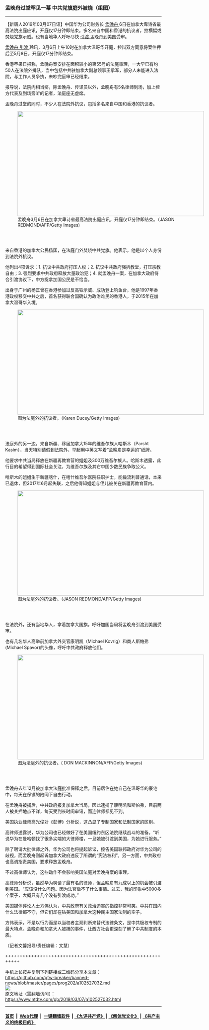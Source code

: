 ### 孟晚舟过堂罕见一幕 中共党旗庭外被烧（组图）
------------------------

<div class="post_content">
 <p>
  【新唐人2019年03月07日讯】中国华为公司财务长
  <a href="https://www.ntdtv.com/gb/孟晚舟.htm">
   孟晚舟
  </a>
  6日在加拿大卑诗省最高法院出庭应讯，开庭仅17分钟即结束。多名来自中国和香港的抗议者，拉横幅或焚烧党旗示威。也有当地华人呼吁尽快
  <a href="https://www.ntdtv.com/gb/引渡.htm">
   引渡
  </a>
  孟晚舟到美国受审。
 </p>
 <p>
  <a href="https://www.ntdtv.com/gb/孟晚舟.htm">
   孟晚舟
  </a>
  <a href="https://www.ntdtv.com/gb/引渡.htm">
   引渡
  </a>
  聆讯，3月6日上午10时在加拿大温哥华开庭，控辩双方同意将案件押后至5月8日，开庭仅17分钟即结束。
 </p>
 <p>
  香港苹果日报称，孟晚舟案安排在面积较小的第55号的法庭审理，一大早已有约50人在法院外排队，当中包括中共驻加拿大副总领事王承军，部分人未能进入法院，与工作人员争执，未吵完庭审已经结束。
 </p>
 <p>
  报导说，法院内相当挤，除孟晚舟、传译员以外，孟晚舟有5名律师到场，加上控方代表及到场旁听的记者，法庭座无虚席。
 </p>
 <p>
  孟晚舟过堂的同时，不少人在法院外抗议，包括多名来自中国和香港的抗议者。
 </p>
 <figure class="wp-caption alignnone" id="attachment_102527039" style="width: 600px">
  <a href="https://www.ntdtv.com/assets/uploads/2019/03/GettyImages-1128854692-1.jpg">
   <img alt="" class="size-medium wp-image-102527039" height="338" src="https://www.ntdtv.com/assets/uploads/2019/03/GettyImages-1128854692-1-600x338.jpg" width="600"/>
  </a>
  <br/><figcaption class="wp-caption-text">
   孟晚舟3月6日在加拿大卑诗省最高法院出庭应讯，开庭仅17分钟即结束。（JASON REDMOND/AFP/Getty Images)
  </figcaption><br/>
 </figure><br/>
 <p>
  来自香港的加拿大公民杨匡，在法庭门外焚烧中共党旗。他表示，他是以个人身份到法院外抗议。
 </p>
 <p>
  他列出4项诉求：1. 抗议中共政府打压人权；2. 抗议中共政府强拆教堂，打压宗教自由；3. 强烈要求中共政府释放大量政治犯；4. 就孟晚舟一案，在加拿大政府符合引渡协议下，中方捉拿加国公民是不恰当。
 </p>
 <p>
  出身于广州的杨匡曾在香港参加过反高铁示威、成功登上钓鱼台，他是1997年香港政权移交中共之后，首名获得联合国确认为政治难民的香港人，于2015年在加拿大温哥华入境。
 </p>
 <figure class="wp-caption alignnone" id="attachment_102527036" style="width: 600px">
  <a href="https://www.ntdtv.com/assets/uploads/2019/03/GettyImage6.jpg">
   <img alt="" class="size-medium wp-image-102527036" height="338" src="https://www.ntdtv.com/assets/uploads/2019/03/GettyImage6-600x338.jpg" width="600"/>
  </a>
  <br/><figcaption class="wp-caption-text">
   图为法庭外的抗议者。（Karen Ducey/Getty Images)
  </figcaption><br/>
 </figure><br/>
 <p>
  法庭外的另一边，来自新疆、移居加拿大15年的维吾尔族人哈斯木（Parsht Kasim），当天特别请假到法院外，举起用中英文写着“孟晚舟是幸运的”纸牌。
 </p>
 <p>
  他要求中共当局释放在新疆再教育营的姐姐及300万维吾尔族人。哈斯木透露，此行目的希望得到国际社会关注，为维吾尔族及其它中国少数民族争取公义。
 </p>
 <p>
  哈斯木的姐姐生于新疆喀什，在喀什维吾尔医院任职护士，能操流利普通话，本来已退休，但2017年6月起失联，之后他得知姐姐与侄儿被关在新疆再教育营内。
 </p>
 <figure class="wp-caption alignnone" id="attachment_102527035" style="width: 600px">
  <a href="https://www.ntdtv.com/assets/uploads/2019/03/GettyImages-1128869887.jpg">
   <img alt="" class="size-medium wp-image-102527035" height="338" src="https://www.ntdtv.com/assets/uploads/2019/03/GettyImages-1128869887-600x338.jpg" width="600"/>
  </a>
  <br/><figcaption class="wp-caption-text">
   图为法庭外的抗议者。（JASON REDMOND/AFP/Getty Images)
  </figcaption><br/>
 </figure><br/>
 <p>
  在法院外，还有当地华人，拿着加拿大国旗，呼吁加国当局将孟晚舟引渡到美国受审。
 </p>
 <p>
  也有几名华人高举前加拿大外交官康明凯（Michael Kovrig）和商人斯帕弗(Michael Spavor)的头像，呼吁中共政府释放他们。
 </p>
 <figure class="wp-caption alignnone" id="attachment_102527037" style="width: 600px">
  <a href="https://www.ntdtv.com/assets/uploads/2019/03/GettyImages-1128970117.jpg">
   <img alt="" class="size-medium wp-image-102527037" height="337" src="https://www.ntdtv.com/assets/uploads/2019/03/GettyImages-1128970117-600x337.jpg" width="600"/>
  </a>
  <br/><figcaption class="wp-caption-text">
   图为法庭外的抗议者。( DON MACKINNON/AFP/Getty Images)
  </figcaption><br/>
 </figure><br/>
 <p>
  孟晚舟去年12月被加拿大法庭批准保释之后，目前居住在她自己在温哥华的豪宅中，每天在保镖的陪同下自由行动。
 </p>
 <p>
  在孟晚舟被捕后，中共政府报复加拿大当局，因此逮捕了康明凯和斯帕弗，目前两人被关押地点不详，每天受到长时间审讯，而连律师都见不到。
 </p>
 <p>
  美国执业律师高光俊对《彭博》分析说，这凸显了专制国家和法制国家的区别。
 </p>
 <p>
  高律师透露说，华为公司也已经做好了在美国纽约东区法院继续战斗的准备。“听说华为在曼哈顿找了很多尖端的大律师楼，一旦她被引渡到美国，为她进行服务。”
 </p>
 <p>
  除了聘请大批律师之外，华为公司也将提起诉讼，控告美国联邦政府对华为公司的歧视，而孟晚舟则起诉加拿大政府违反了所谓的“宪法权利”。另一方面，中共政府也高调指责美国，要求释放孟晚舟。
 </p>
 <p>
  不过高律师认为，这些动作不会影响美国法庭对孟晚舟案的审理。
 </p>
 <p>
  高律师分析说，虽然华为聘请了最有名的律师，但孟晚舟有九成以上的机会被引渡到美国。“应该没什么问题。因为法官做不了什么事情。过去，我的印象中5000多个案子，大概只有几个没有引渡成功。”
 </p>
 <p>
  美国媒体评论人士方伟认为，中共政府有关政治迫害的指控非常可笑。中共在国内什么法律都不守，但它们却在钻美国和加拿大这种民主国家法制的空子。
 </p>
 <p>
  方伟表示，不是以行为而是以当权者主观判断来替代法律条文，是中共极权专制的最大特点。孟晚舟和加拿大人被捕的事件，让西方社会更深刻了解了中共制度的本质。
 </p>
 <p>
  （记者文馨报导/责任编辑：文慧）
 </p>
 <div class="single_ad">
 </div>
</div>

+++++++++++++++++++++++++++++++++++++++++++++++++++++++++++<br/><br/>
手机上长按并复制下列链接或二维码分享本文章：<br/>
https://github.com/gfw-breaker/banned-news/blob/master/pages/prog202/a102527032.md <br/>
<a href='https://github.com/gfw-breaker/banned-news/blob/master/pages/prog202/a102527032.md'><img src='https://github.com/gfw-breaker/banned-news/blob/master/pages/prog202/a102527032.md.png'/></a> <br/>
原文地址（需翻墙访问）：https://www.ntdtv.com/gb/2019/03/07/a102527032.html


------------------------
#### [首页](https://github.com/gfw-breaker/banned-news/blob/master/README.md) &nbsp;|&nbsp; [Web代理](https://github.com/labour-camp/helloworld) &nbsp;|&nbsp; [一键翻墙软件](https://github.com/gfw-breaker/nogfw/blob/master/README.md) &nbsp;| [《九评共产党》](https://github.com/gfw-breaker/9ping.md/blob/master/README.md#九评之一评共产党是什么) | [《解体党文化》](https://github.com/gfw-breaker/jtdwh.md/blob/master/README.md) | [《共产主义的终极目的》](https://github.com/gfw-breaker/gczydzjmd.md/blob/master/README.md)

